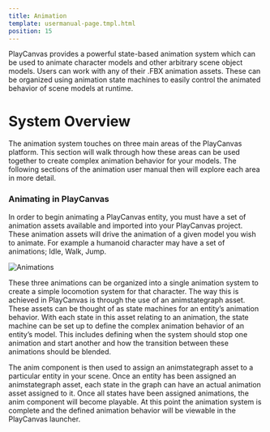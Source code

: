 ```yaml
---
title: Animation
template: usermanual-page.tmpl.html
position: 15
---
```


PlayCanvas provides a powerful state-based animation system which can be used to animate character models and other arbitrary scene object models. Users can work with any of their .FBX animation assets. These can be organized using animation state machines to easily control the animated behavior of scene models at runtime.

# System Overview

The animation system touches on three main areas of the PlayCanvas platform. This section will walk through how these areas can be used together to create complex animation behavior for your models. The following sections of the animation user manual then will explore each area in more detail.

### Animating in PlayCanvas

In order to begin animating a PlayCanvas entity, you must have a set of animation assets available and imported into your PlayCanvas project. These animation assets will drive the animation of a given model you wish to animate. For example a humanoid character may have a set of animations; Idle, Walk, Jump.

![Animations][1]

These three animations can be organized into a single animation system to create a simple locomotion system for that character. The way this is achieved in PlayCanvas is through the use of an animstategraph asset. These assets can be thought of as state machines for an entity’s animation behavior. With each state in this asset relating to an animation, the state machine can be set up to define the complex animation behavior of an entity’s model. This includes defining when the system should stop one animation and start another and how the transition between these animations should be blended.

The anim component is then used to assign an animstategraph asset to a particular entity in your scene. Once an entity has been assigned an animstategraph asset, each state in the graph can have an actual animation asset assigned to it. Once all states have been assigned animations, the anim component will become playable. At this point the animation system is complete and the defined animation behavior will be viewable in the PlayCanvas launcher.

[1]: /images/user-manual/anim/animations.gif
